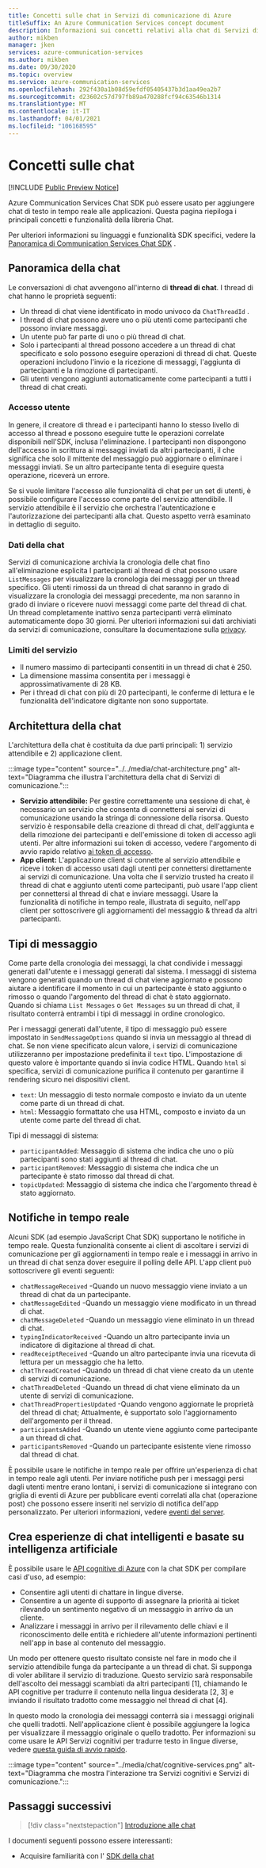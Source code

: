 ```yaml
---
title: Concetti sulle chat in Servizi di comunicazione di Azure
titleSuffix: An Azure Communication Services concept document
description: Informazioni sui concetti relativi alla chat di Servizi di comunicazione.
author: mikben
manager: jken
services: azure-communication-services
ms.author: mikben
ms.date: 09/30/2020
ms.topic: overview
ms.service: azure-communication-services
ms.openlocfilehash: 292f430a1b08d59efdf05405437b3d1aa49ea2b7
ms.sourcegitcommit: d23602c57d797fb89a470288fcf94c63546b1314
ms.translationtype: MT
ms.contentlocale: it-IT
ms.lasthandoff: 04/01/2021
ms.locfileid: "106168595"
---
```

# <a name="chat-concepts"></a>Concetti sulle chat 

[!INCLUDE [Public Preview Notice](../../includes/public-preview-include-chat.md)]

Azure Communication Services Chat SDK può essere usato per aggiungere chat di testo in tempo reale alle applicazioni. Questa pagina riepiloga i principali concetti e funzionalità della libreria Chat.    

Per ulteriori informazioni su linguaggi e funzionalità SDK specifici, vedere la [Panoramica di Communication Services Chat SDK](./sdk-features.md) .  

## <a name="chat-overview"></a>Panoramica della chat    

Le conversazioni di chat avvengono all'interno di **thread di chat**. I thread di chat hanno le proprietà seguenti:

- Un thread di chat viene identificato in modo univoco da `ChatThreadId` . 
- I thread di chat possono avere uno o più utenti come partecipanti che possono inviare messaggi. 
- Un utente può far parte di uno o più thread di chat. 
- Solo i partecipanti al thread possono accedere a un thread di chat specificato e solo possono eseguire operazioni di thread di chat. Queste operazioni includono l'invio e la ricezione di messaggi, l'aggiunta di partecipanti e la rimozione di partecipanti. 
- Gli utenti vengono aggiunti automaticamente come partecipanti a tutti i thread di chat creati.

### <a name="user-access"></a>Accesso utente
In genere, il creatore di thread e i partecipanti hanno lo stesso livello di accesso al thread e possono eseguire tutte le operazioni correlate disponibili nell'SDK, inclusa l'eliminazione. I partecipanti non dispongono dell'accesso in scrittura ai messaggi inviati da altri partecipanti, il che significa che solo il mittente del messaggio può aggiornare o eliminare i messaggi inviati. Se un altro partecipante tenta di eseguire questa operazione, riceverà un errore. 

Se si vuole limitare l'accesso alle funzionalità di chat per un set di utenti, è possibile configurare l'accesso come parte del servizio attendibile. Il servizio attendibile è il servizio che orchestra l'autenticazione e l'autorizzazione dei partecipanti alla chat. Questo aspetto verrà esaminato in dettaglio di seguito.  

### <a name="chat-data"></a>Dati della chat 
Servizi di comunicazione archivia la cronologia delle chat fino all'eliminazione esplicita I partecipanti al thread di chat possono usare `ListMessages` per visualizzare la cronologia dei messaggi per un thread specifico. Gli utenti rimossi da un thread di chat saranno in grado di visualizzare la cronologia dei messaggi precedente, ma non saranno in grado di inviare o ricevere nuovi messaggi come parte del thread di chat. Un thread completamente inattivo senza partecipanti verrà eliminato automaticamente dopo 30 giorni. Per ulteriori informazioni sui dati archiviati da servizi di comunicazione, consultare la documentazione sulla [privacy](../privacy.md).  

### <a name="service-limits"></a>Limiti del servizio  
- Il numero massimo di partecipanti consentiti in un thread di chat è 250.   
- La dimensione massima consentita per i messaggi è approssimativamente di 28 KB.  
- Per i thread di chat con più di 20 partecipanti, le conferme di lettura e le funzionalità dell'indicatore digitante non sono supportate.    

## <a name="chat-architecture"></a>Architettura della chat    

L'architettura della chat è costituita da due parti principali: 1) servizio attendibile e 2) applicazione client.    

:::image type="content" source="../../media/chat-architecture.png" alt-text="Diagramma che illustra l'architettura della chat di Servizi di comunicazione."::: 

 - **Servizio attendibile:** Per gestire correttamente una sessione di chat, è necessario un servizio che consenta di connettersi ai servizi di comunicazione usando la stringa di connessione della risorsa. Questo servizio è responsabile della creazione di thread di chat, dell'aggiunta e della rimozione dei partecipanti e dell'emissione di token di accesso agli utenti. Per altre informazioni sui token di accesso, vedere l'argomento di avvio rapido relativo [ai token di accesso](../../quickstarts/access-tokens.md).  
 - **App client:**  L'applicazione client si connette al servizio attendibile e riceve i token di accesso usati dagli utenti per connettersi direttamente ai servizi di comunicazione. Una volta che il servizio trusted ha creato il thread di chat e aggiunto utenti come partecipanti, può usare l'app client per connettersi al thread di chat e inviare messaggi. Usare la funzionalità di notifiche in tempo reale, illustrata di seguito, nell'app client per sottoscrivere gli aggiornamenti del messaggio & thread da altri partecipanti.
    
        
## <a name="message-types"></a>Tipi di messaggio    

Come parte della cronologia dei messaggi, la chat condivide i messaggi generati dall'utente e i messaggi generati dal sistema. I messaggi di sistema vengono generati quando un thread di chat viene aggiornato e possono aiutare a identificare il momento in cui un partecipante è stato aggiunto o rimosso o quando l'argomento del thread di chat è stato aggiornato. Quando si chiama `List Messages` o `Get Messages` su un thread di chat, il risultato conterrà entrambi i tipi di messaggi in ordine cronologico.

Per i messaggi generati dall'utente, il tipo di messaggio può essere impostato in `SendMessageOptions` quando si invia un messaggio al thread di chat. Se non viene specificato alcun valore, i servizi di comunicazione utilizzeranno per impostazione predefinita il `text` tipo. L'impostazione di questo valore è importante quando si invia codice HTML. Quando `html` si specifica, servizi di comunicazione purifica il contenuto per garantirne il rendering sicuro nei dispositivi client.
 - `text`: Un messaggio di testo normale composto e inviato da un utente come parte di un thread di chat. 
 - `html`: Messaggio formattato che usa HTML, composto e inviato da un utente come parte del thread di chat. 

Tipi di messaggi di sistema: 
 - `participantAdded`: Messaggio di sistema che indica che uno o più partecipanti sono stati aggiunti al thread di chat.
 - `participantRemoved`: Messaggio di sistema che indica che un partecipante è stato rimosso dal thread di chat.
 - `topicUpdated`: Messaggio di sistema che indica che l'argomento thread è stato aggiornato.

## <a name="real-time-notifications"></a>Notifiche in tempo reale  

Alcuni SDK (ad esempio JavaScript Chat SDK) supportano le notifiche in tempo reale. Questa funzionalità consente ai client di ascoltare i servizi di comunicazione per gli aggiornamenti in tempo reale e i messaggi in arrivo in un thread di chat senza dover eseguire il polling delle API. L'app client può sottoscrivere gli eventi seguenti:
 - `chatMessageReceived` -Quando un nuovo messaggio viene inviato a un thread di chat da un partecipante.
 - `chatMessageEdited` -Quando un messaggio viene modificato in un thread di chat. 
 - `chatMessageDeleted` -Quando un messaggio viene eliminato in un thread di chat.   
 - `typingIndicatorReceived` -Quando un altro partecipante invia un indicatore di digitazione al thread di chat.    
 - `readReceiptReceived` -Quando un altro partecipante invia una ricevuta di lettura per un messaggio che ha letto.  
 - `chatThreadCreated` -Quando un thread di chat viene creato da un utente di servizi di comunicazione.    
 - `chatThreadDeleted` -Quando un thread di chat viene eliminato da un utente di servizi di comunicazione.    
 - `chatThreadPropertiesUpdated` -Quando vengono aggiornate le proprietà del thread di chat; Attualmente, è supportato solo l'aggiornamento dell'argomento per il thread. 
 - `participantsAdded` -Quando un utente viene aggiunto come partecipante a un thread di chat.     
 - `participantsRemoved` -Quando un partecipante esistente viene rimosso dal thread di chat.

È possibile usare le notifiche in tempo reale per offrire un'esperienza di chat in tempo reale agli utenti. Per inviare notifiche push per i messaggi persi dagli utenti mentre erano lontani, i servizi di comunicazione si integrano con griglia di eventi di Azure per pubblicare eventi correlati alla chat (operazione post) che possono essere inseriti nel servizio di notifica dell'app personalizzato. Per ulteriori informazioni, vedere [eventi del server](https://docs.microsoft.com/azure/event-grid/event-schema-communication-services?toc=https%3A%2F%2Fdocs.microsoft.com%2Fen-us%2Fazure%2Fcommunication-services%2Ftoc.json&bc=https%3A%2F%2Fdocs.microsoft.com%2Fen-us%2Fazure%2Fbread%2Ftoc.json).


## <a name="build-intelligent-ai-powered-chat-experiences"></a>Crea esperienze di chat intelligenti e basate su intelligenza artificiale   

È possibile usare le [API cognitive di Azure](../../../cognitive-services/index.yml) con la chat SDK per compilare casi d'uso, ad esempio:

- Consentire agli utenti di chattare in lingue diverse.  
- Consentire a un agente di supporto di assegnare la priorità ai ticket rilevando un sentimento negativo di un messaggio in arrivo da un cliente. 
- Analizzare i messaggi in arrivo per il rilevamento delle chiavi e il riconoscimento delle entità e richiedere all'utente informazioni pertinenti nell'app in base al contenuto del messaggio.

Un modo per ottenere questo risultato consiste nel fare in modo che il servizio attendibile funga da partecipante a un thread di chat. Si supponga di voler abilitare il servizio di traduzione. Questo servizio sarà responsabile dell'ascolto dei messaggi scambiati da altri partecipanti [1], chiamando le API cognitive per tradurre il contenuto nella lingua desiderata [2, 3] e inviando il risultato tradotto come messaggio nel thread di chat [4].

In questo modo la cronologia dei messaggi conterrà sia i messaggi originali che quelli tradotti. Nell'applicazione client è possibile aggiungere la logica per visualizzare il messaggio originale o quello tradotto. Per informazioni su come usare le API Servizi cognitivi per tradurre testo in lingue diverse, vedere [questa guida di avvio rapido](../../../cognitive-services/translator/quickstart-translator.md). 
    
:::image type="content" source="../media/chat/cognitive-services.png" alt-text="Diagramma che mostra l'interazione tra Servizi cognitivi e Servizi di comunicazione."::: 

## <a name="next-steps"></a>Passaggi successivi   

> [!div class="nextstepaction"] 
> [Introduzione alle chat](../../quickstarts/chat/get-started.md)    

I documenti seguenti possono essere interessanti:  
- Acquisire familiarità con l' [SDK della chat](sdk-features.md)
